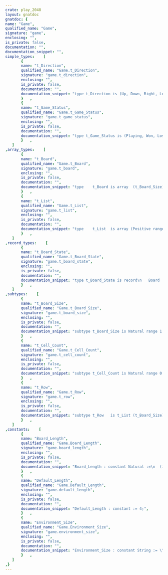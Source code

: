 ```yaml
---
crate: play_2048
layout: gnatdoc
gnatdoc: {
name: "Game",
qualified_name: "Game",
signature: "game",
enclosing: "",
is_private: false,
documentation: "",
documentation_snippet: "",
simple_types:    [
       {
       name: "t_Direction",
       qualified_name: "Game.t_Direction",
       signature: "game.t_direction",
       enclosing: "",
       is_private: false,
       documentation: "",
       documentation_snippet: "type t_Direction is (Up, Down, Right, Left);",
       }   ,
       {
       name: "t_Game_Status",
       qualified_name: "Game.t_Game_Status",
       signature: "game.t_game_status",
       enclosing: "",
       is_private: false,
       documentation: "",
       documentation_snippet: "type t_Game_Status is (Playing, Won, Lost);",
       }   ,
   ]
,array_types:    [
       {
       name: "t_Board",
       qualified_name: "Game.t_Board",
       signature: "game.t_board",
       enclosing: "",
       is_private: false,
       documentation: "",
       documentation_snippet: "type    t_Board is array  (t_Board_Size) of t_Row;",
       }   ,
       {
       name: "t_List",
       qualified_name: "Game.t_List",
       signature: "game.t_list",
       enclosing: "",
       is_private: false,
       documentation: "",
       documentation_snippet: "type    t_List  is array (Positive range <>) of Natural;",
       }   ,
   ]
,record_types:    [
       {
       name: "t_Board_State",
       qualified_name: "Game.t_Board_State",
       signature: "game.t_board_state",
       enclosing: "",
       is_private: false,
       documentation: "",
       documentation_snippet: "type t_Board_State is record\n   Board       : t_Board;\n   Score       : Natural;\n   Blanks      : t_Cell_Count;\n   Start_Time  : Ada.Calendar.Time;\n   Game_Status : t_Game_Status;\nend record;",
       }   ,
   ]
,subtypes:    [
       {
       name: "t_Board_Size",
       qualified_name: "Game.t_Board_Size",
       signature: "game.t_board_size",
       enclosing: "",
       is_private: false,
       documentation: "",
       documentation_snippet: "subtype t_Board_Size is Natural range 1 .. Board_Length;",
       }   ,
       {
       name: "t_Cell_Count",
       qualified_name: "Game.t_Cell_Count",
       signature: "game.t_cell_count",
       enclosing: "",
       is_private: false,
       documentation: "",
       documentation_snippet: "subtype t_Cell_Count is Natural range 0 .. Board_Length ** 2;",
       }   ,
       {
       name: "t_Row",
       qualified_name: "Game.t_Row",
       signature: "game.t_row",
       enclosing: "",
       is_private: false,
       documentation: "",
       documentation_snippet: "subtype t_Row   is t_List (t_Board_Size);",
       }   ,
   ]
,constants:    [
       {
       name: "Board_Length",
       qualified_name: "Game.Board_Length",
       signature: "game.board_length",
       enclosing: "",
       is_private: false,
       documentation: "",
       documentation_snippet: "Board_Length : constant Natural :=\n  (if Ada.Environment_Variables.Exists (Environment_Size) then\n      Natural'Value (Ada.Environment_Variables.Value (Environment_Size))\n   else Default_Length);",
       }   ,
       {
       name: "Default_Length",
       qualified_name: "Game.Default_Length",
       signature: "game.default_length",
       enclosing: "",
       is_private: false,
       documentation: "",
       documentation_snippet: "Default_Length : constant := 4;",
       }   ,
       {
       name: "Environment_Size",
       qualified_name: "Game.Environment_Size",
       signature: "game.environment_size",
       enclosing: "",
       is_private: false,
       documentation: "",
       documentation_snippet: "Environment_Size : constant String := \"PLAY_2048_SIZE\";",
       }   ,
   ]
,}
---
```

